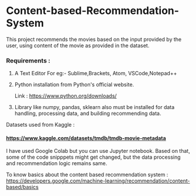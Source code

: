 # Content-based-Recommendation-System
This project recommends the movies based on the input provided by the user, using content of the movie as provided in the dataset.

### Requirements :

  1. A Text Editor For eg:- Sublime,Brackets, Atom, VSCode,Notepad++

  2. Python installation from Python's official website.

      Link : https://www.python.org/downloads/

  3. Library like numpy, pandas, sklearn also must be installed for data handling, processing data, and building recommending data.


Datasets used from Kaggle : 

#### https://www.kaggle.com/datasets/tmdb/tmdb-movie-metadata

I have used Google Colab but you can use Jupyter notebook.
Based on that, some of the code snipppets might get changed, but the data processing and recommendation logic remains same.

To know basics about the content based recommendation system : 
https://developers.google.com/machine-learning/recommendation/content-based/basics
